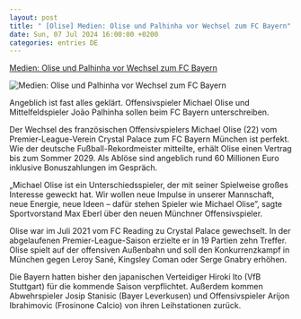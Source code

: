 ```yaml
---
layout: post
title: " [Olise] Medien: Olise und Palhinha vor Wechsel zum FC Bayern"
date: Sun, 07 Jul 2024 16:00:00 +0200
categories: entries DE
---
```

[Medien: Olise und Palhinha vor Wechsel zum FC Bayern](https://www.mainpost.de/sport/medien-olise-transfer-zum-fc-bayern-vor-abschluss-art-11565195)

![Medien: Olise und Palhinha vor Wechsel zum FC Bayern](https://www.mainpost.de/storage/image/3/6/4/0/10530463_michael-olise_teaser-social-sharing_1CyJFS_JIhlfq.jpg)

Angeblich ist fast alles geklärt. Offensivspieler Michael Olise und Mittelfeldspieler João Palhinha sollen beim FC Bayern unterschreiben.

Der Wechsel des französischen Offensivspielers Michael Olise (22) vom Premier-League-Verein Crystal Palace zum FC Bayern München ist perfekt. Wie der deutsche Fußball-Rekordmeister mitteilte, erhält Olise einen Vertrag bis zum Sommer 2029. Als Ablöse sind angeblich rund 60 Millionen Euro inklusive Bonuszahlungen im Gespräch.

„Michael Olise ist ein Unterschiedsspieler, der mit seiner Spielweise großes Interesse geweckt hat. Wir wollen neue Impulse in unserer Mannschaft, neue Energie, neue Ideen – dafür stehen Spieler wie Michael Olise”, sagte Sportvorstand Max Eberl über den neuen Münchner Offensivspieler.

Olise war im Juli 2021 vom FC Reading zu Crystal Palace gewechselt. In der abgelaufenen Premier-League-Saison erzielte er in 19 Partien zehn Treffer. Olise spielt auf der offensiven Außenbahn und soll den Konkurrenzkampf in München gegen Leroy Sané, Kingsley Coman oder Serge Gnabry erhöhen.

Die Bayern hatten bisher den japanischen Verteidiger Hiroki Ito (VfB Stuttgart) für die kommende Saison verpflichtet. Außerdem kommen Abwehrspieler Josip Stanisic (Bayer Leverkusen) und Offensivspieler Arijon Ibrahimovic (Frosinone Calcio) von ihren Leihstationen zurück.

